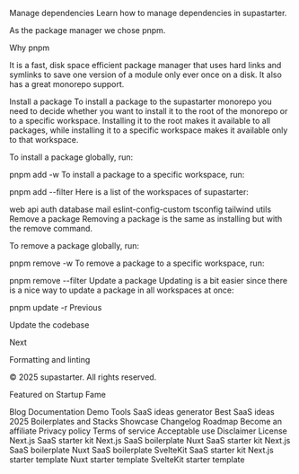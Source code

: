 Manage dependencies
Learn how to manage dependencies in supastarter.

As the package manager we chose pnpm.

Why pnpm

It is a fast, disk space efficient package manager that uses hard links and symlinks to save one version of a module only ever once on a disk. It also has a great monorepo support.

Install a package
To install a package to the supastarter monorepo you need to decide whether you want to install it to the root of the monorepo or to a specific workspace. Installing it to the root makes it available to all packages, while installing it to a specific workspace makes it available only to that workspace.

To install a package globally, run:


pnpm add -w <package-name>
To install a package to a specific workspace, run:


pnpm add --filter <workspace-name> <package-name>
Here is a list of the workspaces of supastarter:

web
api
auth
database
mail
eslint-config-custom
tsconfig
tailwind
utils
Remove a package
Removing a package is the same as installing but with the remove command.

To remove a package globally, run:


pnpm remove -w <package-name>
To remove a package to a specific workspace, run:


pnpm remove --filter <workspace-name> <package-name>
Update a package
Updating is a bit easier since there is a nice way to update a package in all workspaces at once:


pnpm update -r <package-name>
Previous

Update the codebase

Next

Formatting and linting

© 2025 supastarter. All rights reserved.

Featured on Startup Fame



Blog
Documentation
Demo
Tools
SaaS ideas generator
Best SaaS ideas 2025
Boilerplates and Stacks
Showcase
Changelog
Roadmap
Become an affiliate
Privacy policy
Terms of service
Acceptable use
Disclaimer
License
Next.js SaaS starter kit
Next.js SaaS boilerplate
Nuxt SaaS starter kit
Next.js SaaS boilerplate
Nuxt SaaS boilerplate
SvelteKit SaaS starter kit
Next.js starter template
Nuxt starter template
SvelteKit starter template

